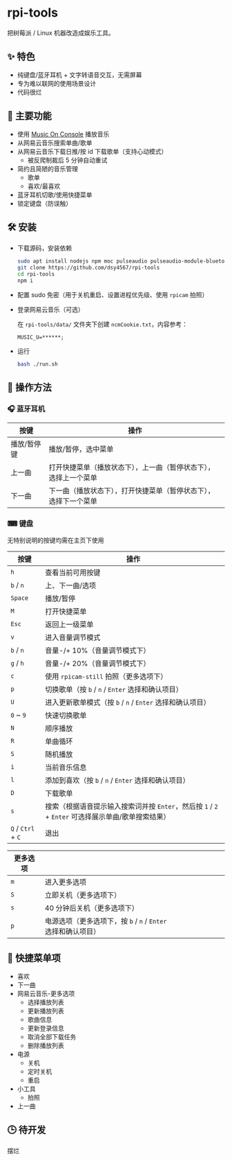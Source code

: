 # rpi-tools

把树莓派 / Linux 机器改造成娱乐工具。

## ✨ 特色

-   纯键盘/蓝牙耳机 + 文字转语音交互，无需屏幕
-   专为难以联网的使用场景设计
-   代码很烂

## 💩 主要功能

-   使用 [Music On Console](https://github.com/jonsafari/mocp) 播放音乐
-   从网易云音乐搜索单曲/歌单
-   从网易云音乐下载日推/按 id 下载歌单（支持心动模式）
    -   被反爬制裁后 5 分钟自动重试
-   简约且简陋的音乐管理
    -   歌单
    -   喜欢/最喜欢
-   蓝牙耳机切歌/使用快捷菜单
-   锁定键盘（防误触）

## 🛠 安装

-   下载源码，安装依赖

    ```bash
    sudo apt install nodejs npm moc pulseaudio pulseaudio-module-bluetooth bluez espeak cpufrequtils screen ffmpeg
    git clone https://github.com/dsy4567/rpi-tools
    cd rpi-tools
    npm i
    ```

-   配置 sudo 免密（用于关机重启、设置进程优先级、使用 `rpicam` 拍照）

-   登录网易云音乐（可选）

    在 `rpi-tools/data/` 文件夹下创建 `ncmCookie.txt`，内容参考：

    ```text
    MUSIC_U=******;
    ```

-   运行

    ```bash
    bash ./run.sh
    ```

## 🕺 操作方法

### 🎧 蓝牙耳机

| 按键        | 操作                                                             |
| ----------- | ---------------------------------------------------------------- |
| 播放/暂停键 | 播放/暂停，选中菜单                                              |
| 上一曲      | 打开快捷菜单（播放状态下），上一曲（暂停状态下），选择上一个菜单 |
| 下一曲      | 下一曲（播放状态下），打开快捷菜单（暂停状态下），选择下一个菜单 |

### ⌨ 键盘

无特别说明的按键均需在主页下使用

| 按键               | 操作                                                                                               |
| ------------------ | -------------------------------------------------------------------------------------------------- |
| `h`                | 查看当前可用按键                                                                                   |
| `b` / `n`          | 上、下一曲/选项                                                                                    |
| `Space`            | 播放/暂停                                                                                          |
| `M`                | 打开快捷菜单                                                                                       |
| `Esc`              | 返回上一级菜单                                                                                     |
| `v`                | 进入音量调节模式                                                                                   |
| `b` / `n`          | 音量-/+ 10%（音量调节模式下）                                                                      |
| `g` / `h`          | 音量-/+ 20%（音量调节模式下）                                                                      |
| `c`                | 使用 `rpicam-still` 拍照（更多选项下）                                                             |
| `p`                | 切换歌单（按 `b` / `n` / `Enter` 选择和确认项目）                                                  |
| `U`                | 进入更新歌单模式（按 `b` / `n` / `Enter` 选择和确认项目）                                          |
| `0` ~ `9`          | 快速切换歌单                                                                                       |
| `N`                | 顺序播放                                                                                           |
| `R`                | 单曲循环                                                                                           |
| `S`                | 随机播放                                                                                           |
| `i`                | 当前音乐信息                                                                                       |
| `l`                | 添加到喜欢（按 `b` / `n` / `Enter` 选择和确认项目）                                                |
| `D`                | 下载歌单                                                                                           |
| `s`                | 搜索（根据语音提示输入搜索词并按 `Enter`，然后按 `1` / `2` + `Enter` 可选择展示单曲/歌单搜索结果） |
| `Q` / `Ctrl` + `C` | 退出                                                                                               |

| 更多选项 |                                                               |
| -------- | ------------------------------------------------------------- |
| `m`      | 进入更多选项                                                  |
| `S`      | 立即关机（更多选项下）                                        |
| `s`      | 40 分钟后关机（更多选项下）                                   |
| `p`      | 电源选项（更多选项下，按 `b` / `n` / `Enter` 选择和确认项目） |

## 📄 快捷菜单项

-   喜欢
-   下一曲
-   网易云音乐-更多选项
    -   选择播放列表
    -   更新播放列表
    -   歌曲信息
    -   更新登录信息
    -   取消全部下载任务
    -   删除播放列表
-   电源
    -   关机
    -   定时关机
    -   重启
-   小工具
    -   拍照
-   上一曲

## 🕒 待开发

摆烂
